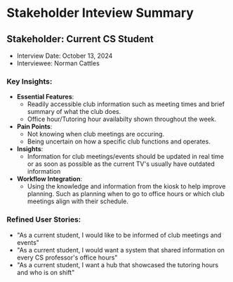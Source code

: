 # Stakeholder Inteview Summary

## Stakeholder: Current CS Student

- Interview Date: October 13, 2024
- Interviewee: Norman Cattles

### Key Insights:

- **Essential Features**:
    - Readily accessible club information such as meeting times and brief summary of what the club does.
    - Office hour/Tutoring hour availabilty shown throughout the week.
- **Pain Points**:
    - Not knowing when club meetings are occuring.
    - Being uncertain on how a specific club functions and operates.
- **Insights**:
    - Information for club meetings/events should be updated in real time or as soon as possible as the current TV's usually have outdated information
- **Workflow Integration**:
    - Using the knowledge and information from the kiosk to help improve planning. Such as planning when to go to office hours or which club meetings align with their schedule.

### Refined User Stories:
- "As a current student, I would like to be informed of club meetings and events"
- "As a current student, I would want a system that shared information on every CS professor's office hours"
- "As a current student, I want a hub that showcased the tutoring hours and who is on shift"
